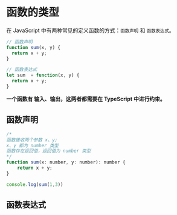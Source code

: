 # 函数的类型

在 JavaScript 中有两种常见的定义函数的方式：`函数声明`  和  `函数表达式`。

```js
// 函数声明
function sum(x, y) {
  return x + y;
}

// 函数表达式
let sum  = function(x, y) {
  return x + y;
}
```



**一个函数有 输入、输出，这两者都需要在 TypeScript 中进行约束。**



## 函数声明

```js
/*
函数接收两个参数 x、y;
x、y 都为 number 类型
函数存在返回值，返回值为 number 类型
*/
function sum(x: number, y: number): number {
    return x + y;
}

console.log(sum(1,3))
```



## 函数表达式

